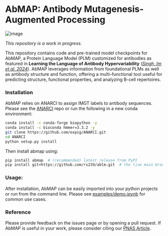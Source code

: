 # AbMAP: Antibody Mutagenesis-Augmented Processing
![image](https://user-images.githubusercontent.com/6614489/235450484-2ad78557-0deb-43fb-ba8d-6fb570c3a052.png)

*This repository is a work in progress.*

This repository contains code and pre-trained model checkpoints for AbMAP, a Protein Language Model (PLM) customized for antibodies as featured in **Learning the Language of Antibody Hypervariability** ([_Singh, Im et al. 2024_](https://www.pnas.org/doi/10.1073/pnas.2418918121)). AbMAP leverages information from foundational PLMs as well as antibody structure and function, offering a multi-functional tool useful for predicting structure, functional properties, and analyzing B-cell repertoires.

### Installation
AbMAP relies on ANARCI to assign IMGT labels to antibody sequences. Please see the [ANARCI](https://github.com/oxpig/ANARCI/blob/master/INSTALL) repo or run the following in a new conda environment: 
```bash
conda install -c conda-forge biopython -y
conda install -c bioconda hmmer=3.3.2 -y
git clone https://github.com/oxpig/ANARCI.git
cd ANARCI
python setup.py install
```

Then install abmap using:
```bash
pip install abmap  # (recommended) latest release from PyPI 
pip install git+https://github.com/rs239/ablm.git  # the live main branch
```

### Usage:
After installation, AbMAP can be easily imported into your python projects or run from the command line. Please see [examples/demo.ipynb](examples/demo.ipynb/) for common use cases. <!--Instructions for running via CLI are below.-->

<!--
## Command Line Usage 
*Instructions In Progress*

### Augment
Given a sequence, generate a foundational PLM embedding augmented with in-silico mutagenesis and CDR isolation.
### Train
Given a dataset of labeled pairs of sequences and their augmented embeddings, train the AbMAP model on downstream prediction tasks.
### Embed
Given fasta sequences and a pre-trained AbMAP model, generate their AbMAP embeddings (fixed or variable).
-->

### Reference
Please provide feedback on the issues page or by opening a pull request. If AbMAP is useful in your work, please consider citing our [PNAS Article](https://www.pnas.org/doi/10.1073/pnas.2418918121). 

